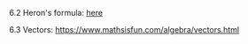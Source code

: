 6.2 Heron's formula: [here](https://www.mathsisfun.com/geometry/herons-formula.html)

6.3 Vectors: <https://www.mathsisfun.com/algebra/vectors.html>